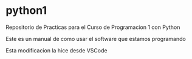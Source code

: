 # python1
Repositorio de Practicas para el Curso de Programacion 1 con Python

Este es un manual de como usar el software que estamos programando

Esta modificacion la hice desde VSCode
